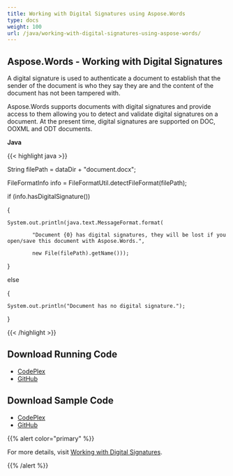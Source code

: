 ```yaml
---
title: Working with Digital Signatures using Aspose.Words
type: docs
weight: 100
url: /java/working-with-digital-signatures-using-aspose-words/
---
```


## **Aspose.Words - Working with Digital Signatures**
A digital signature is used to authenticate a document to establish that the sender of the document is who they say they are and the content of the document has not been tampered with.

Aspose.Words supports documents with digital signatures and provide access to them allowing you to detect and validate digital signatures on a document. At the present time, digital signatures are supported on DOC, OOXML and ODT documents.

**Java**

{{< highlight java >}}

 String filePath = dataDir + "document.docx";

FileFormatInfo info = FileFormatUtil.detectFileFormat(filePath);

if (info.hasDigitalSignature())

{

    System.out.println(java.text.MessageFormat.format(

            "Document {0} has digital signatures, they will be lost if you open/save this document with Aspose.Words.",

            new File(filePath).getName()));

}

else

{

	System.out.println("Document has no digital signature.");

}


{{< /highlight >}}
## **Download Running Code**
- [CodePlex](https://asposewordsjavaapachepoi.codeplex.com/releases/view/618321)
- [GitHub](https://github.com/aspose-words/Aspose.Words-for-Java/releases/tag/Aspose.Words_Java_for_Apache_POI_WP-v1.0.0)
## **Download Sample Code**
- [CodePlex](https://asposewordsjavaapachepoi.codeplex.com/SourceControl/latest#src/main/java/com/aspose/words/examples/asposefeatures/workingwithdocument/workingwithdigitalsignature/AsposeDigitalSignatures.java)
- [GitHub](https://github.com/aspose-words/Aspose.Words-for-Java/blob/master/Plugins/Aspose_Words_for_Apache_POI/src/main/java/com/aspose/words/examples/asposefeatures/workingwithdocument/workingwithdigitalsignature/AsposeDigitalSignatures.java)

{{% alert color="primary" %}} 

For more details, visit [Working with Digital Signatures](/words/java/working-with-digital-signatures/).

{{% /alert %}}
